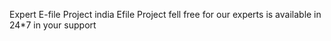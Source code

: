 Expert E-file Project
india Efile Project
fell free for our experts is available in 24*7 in
your support

